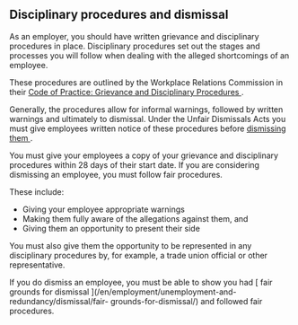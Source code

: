 ##  Disciplinary procedures and dismissal

As an employer, you should have written grievance and disciplinary procedures
in place. Disciplinary procedures set out the stages and processes you will
follow when dealing with the alleged shortcomings of an employee.

These procedures are outlined by the Workplace Relations Commission in their [
Code of Practice: Grievance and Disciplinary Procedures
](https://www.workplacerelations.ie/en/what_you_should_know/codes_practice/cop3/)
.

Generally, the procedures allow for informal warnings, followed by written
warnings and ultimately to dismissal. Under the Unfair Dismissals Acts you
must give employees written notice of these procedures before [ dismissing
them ](/en/employment/unemployment-and-redundancy/dismissal/unfair-dismissal/)
.

You must give your employees a copy of your grievance and disciplinary
procedures within 28 days of their start date. If you are considering
dismissing an employee, you must follow fair procedures.

These include:

  * Giving your employee appropriate warnings 
  * Making them fully aware of the allegations against them, and 
  * Giving them an opportunity to present their side 

You must also give them the opportunity to be represented in any disciplinary
procedures by, for example, a trade union official or other representative.

If you do dismiss an employee, you must be able to show you had [ fair grounds
for dismissal ](/en/employment/unemployment-and-redundancy/dismissal/fair-
grounds-for-dismissal/) and followed fair procedures.
